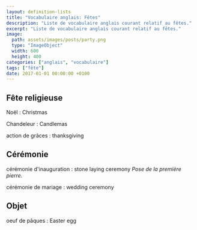 ```yaml
---
layout: definition-lists
title: "Vocabulaire anglais: Fêtes"
description: "Liste de vocabulaire anglais courant relatif au fêtes."
excerpt: "Liste de vocabulaire anglais courant relatif au fêtes."
image:
  path: assets/images/posts/party.png
  type: "ImageObject"
  width: 600
  height: 400
categories: ["anglais", "vocabulaire"]
tags: ["fête"]
date: 2017-01-01 00:00:00 +0100
---
```


## Fête religieuse

Noël
: Christmas

Chandeleur
: Candlemas

action de grâces
: thanksgiving


## Cérémonie

cérémonie d'inauguration
: stone laying ceremony
*Pose de la première pierre.*

cérémonie de mariage
: wedding ceremony


## Objet

oeuf de pâques
: Easter egg
